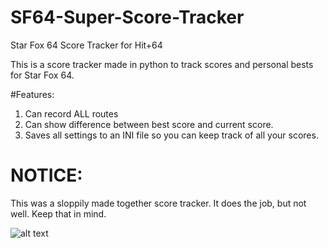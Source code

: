 # SF64-Super-Score-Tracker
Star Fox 64 Score Tracker for Hit+64


This is a score tracker made in python to track scores and personal bests for Star Fox 64.

#Features:

1. Can record ALL routes
2. Can show difference between best score and current score.
3. Saves all settings to an INI file so you can keep track of all your scores.



# NOTICE:

This was a sloppily made together score tracker. It does the job, but not well. Keep that in mind.




![alt text](https://i.gyazo.com/6659838ed2b72fd769bafb18401dabbc.png)
